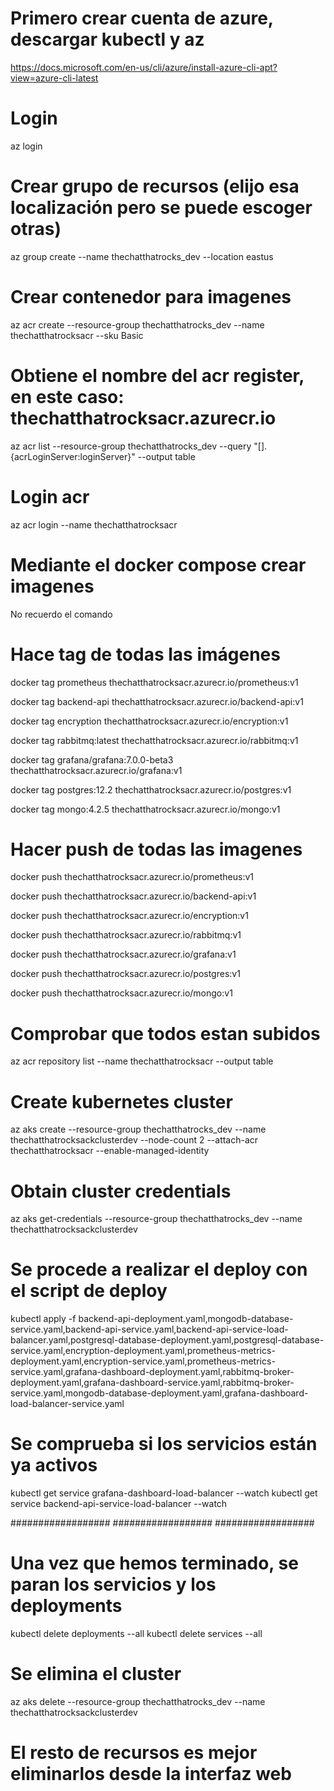 # Primero crear cuenta de azure, descargar kubectl y az
https://docs.microsoft.com/en-us/cli/azure/install-azure-cli-apt?view=azure-cli-latest

# Login
az login

# Crear grupo de recursos (elijo esa localización pero se puede escoger otras)
az group create --name thechatthatrocks_dev --location eastus

# Crear contenedor para imagenes
az acr create --resource-group thechatthatrocks_dev --name thechatthatrocksacr --sku Basic

# Obtiene el nombre del acr register, en este caso: thechatthatrocksacr.azurecr.io
az acr list --resource-group thechatthatrocks_dev --query "[].{acrLoginServer:loginServer}" --output table

# Login acr
az acr login --name thechatthatrocksacr

# Mediante el docker compose crear imagenes
No recuerdo el comando

# Hace tag de todas las imágenes
docker tag prometheus thechatthatrocksacr.azurecr.io/prometheus:v1

docker tag backend-api thechatthatrocksacr.azurecr.io/backend-api:v1

docker tag encryption thechatthatrocksacr.azurecr.io/encryption:v1

docker tag rabbitmq:latest thechatthatrocksacr.azurecr.io/rabbitmq:v1

docker tag grafana/grafana:7.0.0-beta3 thechatthatrocksacr.azurecr.io/grafana:v1

docker tag postgres:12.2 thechatthatrocksacr.azurecr.io/postgres:v1

docker tag mongo:4.2.5 thechatthatrocksacr.azurecr.io/mongo:v1

# Hacer push de todas las imagenes
docker push thechatthatrocksacr.azurecr.io/prometheus:v1

docker push thechatthatrocksacr.azurecr.io/backend-api:v1

docker push thechatthatrocksacr.azurecr.io/encryption:v1

docker push thechatthatrocksacr.azurecr.io/rabbitmq:v1

docker push thechatthatrocksacr.azurecr.io/grafana:v1

docker push thechatthatrocksacr.azurecr.io/postgres:v1

docker push thechatthatrocksacr.azurecr.io/mongo:v1

# Comprobar que todos estan subidos
az acr repository list --name thechatthatrocksacr --output table

# Create kubernetes cluster
az aks create --resource-group thechatthatrocks_dev --name thechatthatrocksackclusterdev --node-count 2 --attach-acr thechatthatrocksacr --enable-managed-identity

# Obtain cluster credentials
az aks get-credentials --resource-group thechatthatrocks_dev --name thechatthatrocksackclusterdev

# Se procede a realizar el deploy con el script de deploy
kubectl apply -f backend-api-deployment.yaml,mongodb-database-service.yaml,backend-api-service.yaml,backend-api-service-load-balancer.yaml,postgresql-database-deployment.yaml,postgresql-database-service.yaml,encryption-deployment.yaml,prometheus-metrics-deployment.yaml,encryption-service.yaml,prometheus-metrics-service.yaml,grafana-dashboard-deployment.yaml,rabbitmq-broker-deployment.yaml,grafana-dashboard-service.yaml,rabbitmq-broker-service.yaml,mongodb-database-deployment.yaml,grafana-dashboard-load-balancer-service.yaml

# Se comprueba si los servicios están ya activos
kubectl get service grafana-dashboard-load-balancer --watch
kubectl get service backend-api-service-load-balancer --watch

##################
##################
##################

# Una vez que hemos terminado, se paran los servicios y los deployments
kubectl delete deployments --all
kubectl delete services --all

# Se elimina el cluster
az aks delete --resource-group thechatthatrocks_dev --name thechatthatrocksackclusterdev

# El resto de recursos es mejor eliminarlos desde la interfaz web


